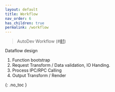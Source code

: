 ```yaml
---
layout: default
title: Workflow
nav_order: 6
has_children: true
permalink: /workflow
---
```


> AutoDev Workflow (#[81](https://github.com/unit-mesh/auto-dev/issues/81))

Dataflow design

1. Function bootstrap
2. Request Transform / Data validation, IO Handing.
3. Process IPC/RPC Calling
4. Output Transform / Render

{: .no_toc }

